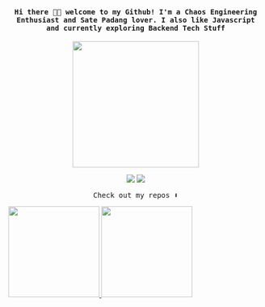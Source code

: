 <h4 align="center"><samp> Hi there 👋🏾  welcome to my Github! I'm a Chaos Engineering Enthusiast and Sate Padang lover. I also like Javascript and currently exploring Backend Tech Stuff</samp></h4>

<p align="center">
  <img width="250" src="https://media.giphy.com/media/jIgXf4hgbHCeKiXpvt/giphy.gif">
</p>


<p align="center">
<a href= "https://www.instagram.com/khlil.mlna/"><img src="https://img.icons8.com/ios-glyphs/30/000000/instagram-new.png"/></a>
<a href= "https://dev.to/khalilmaulana01><img src="https://img.icons8.com/windows/32/000000/dev.png"/></a>
<a href= "https://twitter.com/KhaIeeel"><img src="https://img.icons8.com/material-outlined/32/000000/twitter.png"/></a>
</p>

<p align="center"><samp>
Check out my repos ⬇️  
  </samp>
</p>

<p align="left">
<a href="https://github.com/Khalilmaulana01">
      <img height="180em" src="https://github-readme-stats-eight-theta.vercel.app/api?username=Khalilmaulana01&show_icons=true&theme=algolia&include_all_commits=true&count_private=true"/>
      <img height="180em" src="https://github-readme-stats-eight-theta.vercel.app/api/top-langs/?username=Khalilmaulana01&layout=compact&langs_count=8&theme=algolia"/>
</a>
</p>
